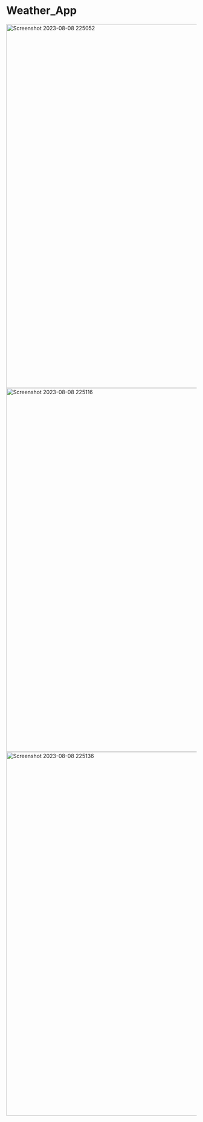 # Weather_App
<img width="960" alt="Screenshot 2023-08-08 225052" src="https://github.com/Sakshi-Agarwala/Weather_App/assets/118810114/41214c5a-a6a8-42b0-9fcf-683ac9739e42">
<img width="960" alt="Screenshot 2023-08-08 225116" src="https://github.com/Sakshi-Agarwala/Weather_App/assets/118810114/fef27521-7540-492a-a9f8-ff73ee1a1a34">
<img width="960" alt="Screenshot 2023-08-08 225136" src="https://github.com/Sakshi-Agarwala/Weather_App/assets/118810114/56abc7e3-960f-46fd-a2a0-8485e1df2fb9">
